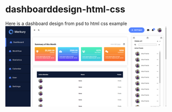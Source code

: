 # dashboarddesign-html-css
Here is a dashboard design from psd to html css example
<img src = "assets/images/2022-08-10_01h13_49.png">
